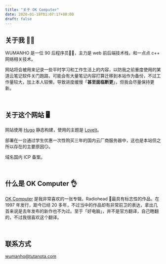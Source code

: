 ```yaml
---
title: "关于 OK Computer"
date: 2020-01-18T01:07:17+08:00
draft: false
---
```


## 关于我 :raising_hand_man:

WUMANHO 是一位 90 后程序员:man_technologist:，主力是 web 前后端技术栈，和一点点 c++ 网络相关技术。

网站将会被用来记录一些平时学习和工作生活上的内容，以防我之前重度使用的某道云笔记软件关门跑路，可能会有大量笔记内容打算迁移到本站作为备份，不过工作量较大，加上本人较懒，导致进度缓慢「**甚至面临断更**」，但我会尽量保持更新。  

&nbsp;

## 关于这个网站 :desktop_computer:

网站使用 [Hugo](https://gohugo.io/) 静态构建，使用的主题是 [LoveIt](https://hugoloveit.com/zh-cn/)。

部署在一台通过学生优惠一次性购买三年的国内云厂商服务器中，这也是本站但之所以存在的主要原因:smirk:。

域名国内 ICP 备案。

&nbsp;

## 什么是 OK Computer :ok_hand:

[OK Computer](https://baike.baidu.com/item/OK%20Computer) 是我非常喜欢的一张专辑，Radiohead :guitar:最具有标志性的作品，在 1997 年发行，距今已经 20 多年，不过当中的作品却有非常前卫的表达，拿出几首来说是去年发布的新作也不为过。至于「好电脑」，并不是官方翻译，自己瞎翻的，不过我很喜欢这个翻译。

&nbsp;

## 联系方式

wumanho@tutanota.com
